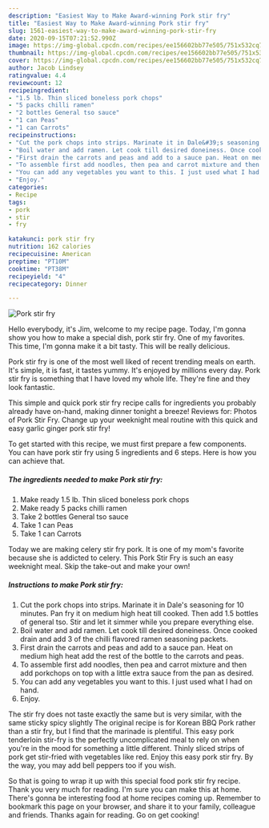 ```yaml
---
description: "Easiest Way to Make Award-winning Pork stir fry"
title: "Easiest Way to Make Award-winning Pork stir fry"
slug: 1561-easiest-way-to-make-award-winning-pork-stir-fry
date: 2020-09-15T07:21:52.990Z
image: https://img-global.cpcdn.com/recipes/ee156602bb77e505/751x532cq70/pork-stir-fry-recipe-main-photo.jpg
thumbnail: https://img-global.cpcdn.com/recipes/ee156602bb77e505/751x532cq70/pork-stir-fry-recipe-main-photo.jpg
cover: https://img-global.cpcdn.com/recipes/ee156602bb77e505/751x532cq70/pork-stir-fry-recipe-main-photo.jpg
author: Jacob Lindsey
ratingvalue: 4.4
reviewcount: 12
recipeingredient:
- "1.5 lb. Thin sliced boneless pork chops"
- "5 packs chilli ramen"
- "2 bottles General tso sauce"
- "1 can Peas"
- "1 can Carrots"
recipeinstructions:
- "Cut the pork chops into strips. Marinate it in Dale&#39;s seasoning for 10 minutes. Pan fry it on medium high heat till cooked. Then add 1.5 bottles of general tso. Stir and let it simmer while you prepare everything else."
- "Boil water and add ramen. Let cook till desired doneiness. Once cooked drain and add 3 of the chilli flavored ramen seasoning packets."
- "First drain the carrots and peas and add to a sauce pan. Heat on medium high heat add the rest of the bottle to the carrots and peas."
- "To assemble first add noodles, then pea and carrot mixture and then add porkchops on top with a little extra sauce from the pan as desired."
- "You can add any vegetables you want to this. I just used what I had on hand."
- "Enjoy."
categories:
- Recipe
tags:
- pork
- stir
- fry

katakunci: pork stir fry 
nutrition: 162 calories
recipecuisine: American
preptime: "PT10M"
cooktime: "PT38M"
recipeyield: "4"
recipecategory: Dinner

---
```



![Pork stir fry](https://img-global.cpcdn.com/recipes/ee156602bb77e505/751x532cq70/pork-stir-fry-recipe-main-photo.jpg)

Hello everybody, it's Jim, welcome to my recipe page. Today, I'm gonna show you how to make a special dish, pork stir fry. One of my favorites. This time, I'm gonna make it a bit tasty. This will be really delicious.

Pork stir fry is one of the most well liked of recent trending meals on earth. It's simple, it is fast, it tastes yummy. It's enjoyed by millions every day. Pork stir fry is something that I have loved my whole life. They're fine and they look fantastic.

This simple and quick pork stir fry recipe calls for ingredients you probably already have on-hand, making dinner tonight a breeze! Reviews for: Photos of Pork Stir Fry. Change up your weeknight meal routine with this quick and easy garlic ginger pork stir fry!


To get started with this recipe, we must first prepare a few components. You can have pork stir fry using 5 ingredients and 6 steps. Here is how you can achieve that.

<!--inarticleads1-->

##### The ingredients needed to make Pork stir fry:

1. Make ready 1.5 lb. Thin sliced boneless pork chops
1. Make ready 5 packs chilli ramen
1. Take 2 bottles General tso sauce
1. Take 1 can Peas
1. Take 1 can Carrots


Today we are making celery stir fry pork. It is one of my mom&#39;s favorite because she is addicted to celery. This Pork Stir Fry is such an easy weeknight meal. Skip the take-out and make your own! 

<!--inarticleads2-->

##### Instructions to make Pork stir fry:

1. Cut the pork chops into strips. Marinate it in Dale&#39;s seasoning for 10 minutes. Pan fry it on medium high heat till cooked. Then add 1.5 bottles of general tso. Stir and let it simmer while you prepare everything else.
1. Boil water and add ramen. Let cook till desired doneiness. Once cooked drain and add 3 of the chilli flavored ramen seasoning packets.
1. First drain the carrots and peas and add to a sauce pan. Heat on medium high heat add the rest of the bottle to the carrots and peas.
1. To assemble first add noodles, then pea and carrot mixture and then add porkchops on top with a little extra sauce from the pan as desired.
1. You can add any vegetables you want to this. I just used what I had on hand.
1. Enjoy.


The stir fry does not taste exactly the same but is very similar, with the same sticky spicy slightly The original recipe is for Korean BBQ Pork rather than a stir fry, but I find that the marinade is plentiful. This easy pork tenderloin stir-fry is the perfectly uncomplicated meal to rely on when you&#39;re in the mood for something a little different. Thinly sliced strips of pork get stir-fried with vegetables like red. Enjoy this easy pork stir fry. By the way, you may add bell peppers too if you wish. 

So that is going to wrap it up with this special food pork stir fry recipe. Thank you very much for reading. I'm sure you can make this at home. There's gonna be interesting food at home recipes coming up. Remember to bookmark this page on your browser, and share it to your family, colleague and friends. Thanks again for reading. Go on get cooking!
